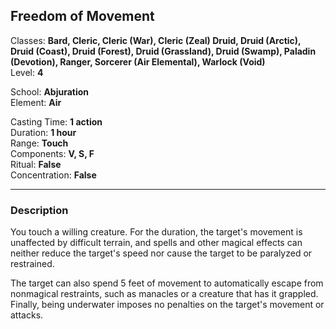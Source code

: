 ## Freedom of Movement

Classes: **Bard, Cleric, Cleric (War), Cleric (Zeal) Druid, Druid (Arctic), Druid (Coast), Druid (Forest), Druid (Grassland), Druid (Swamp), Paladin (Devotion), Ranger, Sorcerer (Air Elemental), Warlock (Void)**  
Level: **4**  

School: **Abjuration**  
Element: **Air**  

Casting Time: **1 action**  
Duration: **1 hour**  
Range: **Touch**  
Components: **V, S, F**  
Ritual: **False**  
Concentration: **False**  

------

### Description

You touch a willing creature. For the duration, the target's movement is unaffected by difficult terrain, and spells and other magical effects can neither reduce the target's speed nor cause the target to be paralyzed or restrained.

The target can also spend 5 feet of movement to automatically escape from nonmagical restraints, such as manacles or a creature that has it grappled. Finally, being underwater imposes no penalties on the target's movement or attacks.
